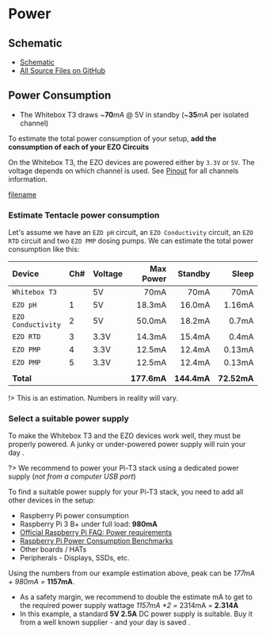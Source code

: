 # <i class="fas fa-bolt"></i> Power

## Schematic
* <i class="far fa-file-pdf"></i> [Schematic]()
* <i class="fab fa-github"></i> [All Source Files on GitHub]()

## Power Consumption
* The Whitebox T3 draws ~**70**_mA_ @ 5V in standby (~**35**_mA_ per isolated channel)

To estimate the total power consumption of your setup, **add the consumption of each of your EZO Circuits**

On the Whitebox T3, the EZO devices are powered either by `3.3V` or `5V`. The voltage depends on which channel is used. See [Pinout](pinout.md) for all channels information.

[filename](https://raw.githubusercontent.com/whitebox-labs/whitebox-docs/master/tentacle/common/ezo-power-consumption.md ':include')

### Estimate Tentacle power consumption
Let's assume we have an `EZO pH` circuit, an `EZO Conductivity` circuit, an `EZO RTD` circuit and two `EZO PMP` dosing pumps. We can estimate the total power consumption like this:

| Device      	| Ch# 	| Voltage 	| Max Power	| Standby 	| Sleep   	|
|:-------------	|-----------	|---------	|---------:	|---------:	|--------:	|
| `Whitebox T3`	|           	| 5V      	|   70mA 	| 70mA  	| 70mA  	|
| `EZO pH`    	| 1         	| 5V      	| 18.3mA 	| 16.0mA 	| 1.16mA 	|
| `EZO Conductivity`	| 2   	| 5V      	| 50.0mA 	| 18.2mA	| 0.7mA 	|
| `EZO RTD`   	| 3         	| 3.3V    	| 14.3mA 	| 15.4mA 	| 0.4mA 	|
| `EZO PMP`   	| 4         	| 3.3V    	| 12.5mA 	| 12.4mA 	| 0.13mA 	|
| `EZO PMP`   	| 5         	| 3.3V    	| 12.5mA 	| 12.4mA 	| 0.13mA 	|
|             	|           	|         	|         	|         	|         	|
| **Total**   	|           	|         	| **177.6mA** 	| **144.4mA**  	| **72.52mA**  	|

!> This is an estimation. Numbers in reality will vary.

### Select a suitable power supply
To make the Whitebox T3 and the EZO devices work well, they must be properly powered. A junky or under-powered power supply will ruin your day <i class="fas fa-skull"></i> .

?> We recommend to power your Pi-T3 stack using a dedicated power supply (_not from a computer USB port_)

To find a suitable power supply for your Pi-T3 stack, you need to add all other devices in the setup:
* Raspberry Pi power consumption
 * Raspberry Pi 3 B+ under full load: **980mA**
  * [Official Raspberry Pi FAQ: Power requirements](https://www.raspberrypi.org/help/faqs/#powerReqs)
  * [Raspberry Pi Power Consumption Benchmarks](https://www.pidramble.com/wiki/benchmarks/power-consumption)
* Other boards / HATs
* Peripherals - Displays, SSDs, etc.

Using the numbers from our example estimation above, peak can be _177mA + 980mA =_ **1157mA**.

* As a safety margin, we recommend to double the estimate mA to get to the required power supply wattage  _1157mA *2 =_ 2314mA  = **2.314A**
* In this example, a standard **5V 2.5A** DC power supply is suitable. Buy it from a well known supplier  - and your day is saved <i class="fas fa-thumbs-up"></i>.
